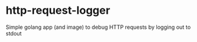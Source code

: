 # http-request-logger

Simple golang app (and image) to debug HTTP requests by logging out to stdout